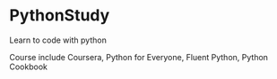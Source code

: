 # PythonStudy
Learn to code with python

Course include Coursera, Python for Everyone, Fluent Python, Python Cookbook
